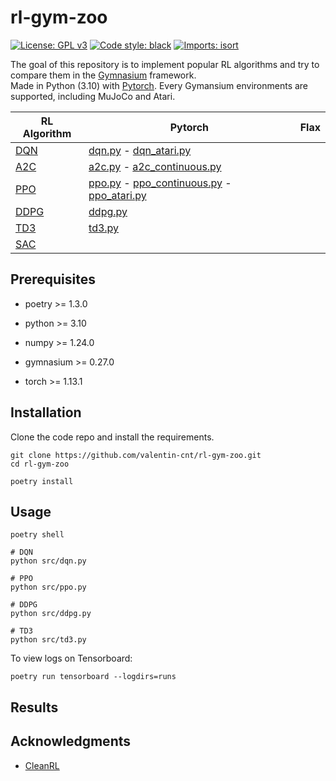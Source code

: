 # rl-gym-zoo

[![License: GPL v3](https://img.shields.io/badge/License-GPLv3-blue.svg)](https://www.gnu.org/licenses/gpl-3.0)
[![Code style: black](https://img.shields.io/badge/code%20style-black-000000.svg)](https://github.com/psf/black)
[![Imports: isort](https://img.shields.io/badge/%20imports-isort-%231674b1?style=flat&labelColor=ef8336)](https://pycqa.github.io/isort/)

The goal of this repository is to implement popular RL algorithms and try to compare them in the [Gymnasium](https://github.com/Farama-Foundation/Gymnasium) framework.  
Made in Python (3.10) with [Pytorch](https://github.com/pytorch/pytorch).
Every Gymansium environments are supported, including MuJoCo and Atari.

| RL Algorithm                                           | Pytorch                                                                                                                                                                                                                                                                                           | Flax |
| ------------------------------------------------------ | ------------------------------------------------------------------------------------------------------------------------------------------------------------------------------------------------------------------------------------------------------------------------------------------------- | ---- |
| [DQN](https://arxiv.org/abs/1312.5602)                 | [dqn.py](https://github.com/valentin-cnt/rl-gym-zoo/blob/master/src/pytorch/dqn.py) - [dqn_atari.py](https://github.com/valentin-cnt/rl-gym-zoo/blob/master/src/pytorch/dqn_atari.py)                                                                                                             |      |
| [A2C](https://arxiv.org/abs/1602.01783)                | [a2c.py](https://github.com/valentin-cnt/rl-gym-zoo/blob/master/src/pytorch/a2c.py) - [a2c_continuous.py](https://github.com/valentin-cnt/rl-gym-zoo/blob/master/src/pytorch/a2c_continuous.py)                                                                                                   |      |
| [PPO](https://arxiv.org/abs/1707.06347)                | [ppo.py](https://github.com/valentin-cnt/rl-gym-zoo/blob/master/src/pytorch/ppo.py) - [ppo_continuous.py](https://github.com/valentin-cnt/rl-gym-zoo/blob/master/src/pytorch/ppo_continuous.py) - [ppo_atari.py](https://github.com/valentin-cnt/rl-gym-zoo/blob/master/src/pytorch/ppo_atari.py) |      |
| [DDPG](https://proceedings.mlr.press/v32/silver14.pdf) | [ddpg.py](https://github.com/valentin-cnt/rl-gym-zoo/blob/master/src/pytorch/ddpg.py)                                                                                                                                                                                                             |      |
| [TD3](https://arxiv.org/abs/1802.09477)                | [td3.py](https://github.com/valentin-cnt/rl-gym-zoo/blob/master/src/pytorch/td3.py)                                                                                                                                                                                                               |      |
| [SAC](https://arxiv.org/abs/1801.01290)                |                                                                                                                                                                                                                                                                                                   |      |

## Prerequisites

- poetry >= 1.3.0

- python >= 3.10
- numpy >= 1.24.0
- gymnasium >= 0.27.0
- torch >= 1.13.1

## Installation

Clone the code repo and install the requirements.

```shell
git clone https://github.com/valentin-cnt/rl-gym-zoo.git
cd rl-gym-zoo

poetry install
```

## Usage

```shell
poetry shell

# DQN
python src/dqn.py

# PPO
python src/ppo.py

# DDPG
python src/ddpg.py

# TD3
python src/td3.py
```

To view logs on Tensorboard:

```shell
poetry run tensorboard --logdirs=runs
```

## Results

## Acknowledgments

- [CleanRL](https://github.com/vwxyzjn/cleanrl)

